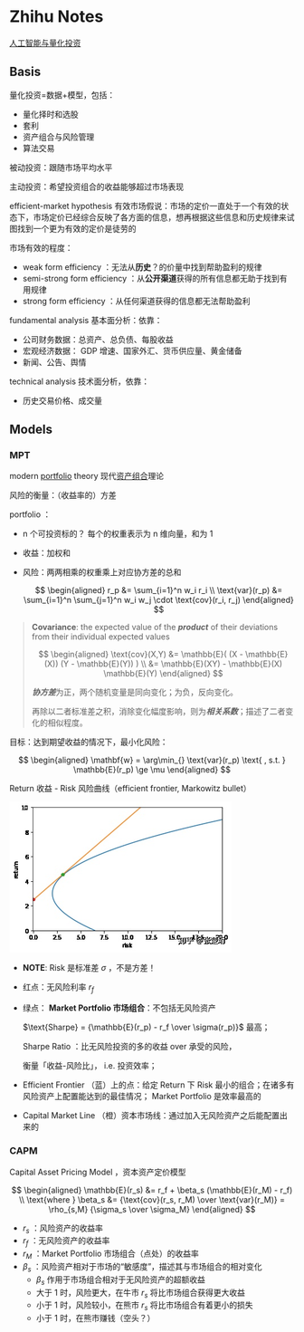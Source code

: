 # Zhihu Notes

[人工智能与量化投资](https://www.zhihu.com/column/intro-to-quant)

## Basis

量化投资=数据+模型，包括：

- 量化择时和选股
- 套利
- 资产组合与风险管理
- 算法交易

被动投资：跟随市场平均水平

主动投资：希望投资组合的收益能够超过市场表现

efficient-market hypothesis 有效市场假说：市场的定价一直处于一个有效的状态下，市场定价已经综合反映了各方面的信息，想再根据这些信息和历史规律来试图找到一个更为有效的定价是徒劳的

市场有效的程度：

- weak form efficiency ：无法从**历史**？的价量中找到帮助盈利的规律
- semi-strong form efficiency ：从**公开渠道**获得的所有信息都无助于找到有用规律
- strong form efficiency ：从任何渠道获得的信息都无法帮助盈利

fundamental analysis 基本面分析：依靠：

- 公司财务数据：总资产、总负债、每股收益
- 宏观经济数据： GDP 增速、国家外汇、货币供应量、黄金储备
- 新闻、公告、舆情

technical analysis 技术面分析，依靠：

- 历史交易价格、成交量

## Models

### MPT

modern <u>portfolio</u> theory 现代<u>资产组合</u>理论

风险的衡量：（收益率的）方差

portfolio ：

- n 个可投资标的？ 每个的权重表示为 n 维向量，和为 1

- 收益：加权和

- 风险：两两相乘的权重乘上对应协方差的总和
  
    $$
    \begin{aligned}
    r_p &= \sum_{i=1}^n w_i r_i \\
    \text{var}(r_p) &= \sum_{i=1}^n \sum_{j=1}^n w_i w_j \cdot \text{cov}(r_i, r_j)
    \end{aligned}
    $$

> **Covariance**: the expected value of the ***product*** of their deviations from their individual expected values
>
> $$
> \begin{aligned}
> \text{cov}(X,Y) &= \mathbb{E}( (X - \mathbb{E}(X)) (Y - \mathbb{E}(Y)) ) \\
> &= \mathbb{E}(XY) - \mathbb{E}(X) \mathbb{E}(Y)
> \end{aligned}
> $$
>
> ***协方差***为正，两个随机变量是同向变化；为负，反向变化。
>
> 再除以二者标准差之积，消除变化幅度影响，则为***相关系数***；描述了二者变化的相似程度。


目标：达到期望收益的情况下，最小化风险：

$$
\begin{aligned}
\mathbf{w} = \arg\min_{} \text{var}(r_p) \text{ , s.t. } \mathbb{E}(r_p) \ge \mu
\end{aligned}
$$

Return 收益 - Risk 风险曲线（efficient frontier, Markowitz bullet）

![v2-cc1ba4f1c764aad69f0905b3e49b04c0_1440w](Zhihu%20Notes.assets/v2-cc1ba4f1c764aad69f0905b3e49b04c0_1440w.jpg)

- **NOTE**: Risk 是标准差 $\sigma$ ，不是方差！

- 红点：无风险利率 $r_f$

- 绿点： **Market Portfolio 市场组合**：不包括无风险资产

    $\text{Sharpe} = {\mathbb{E}(r_p) - r_f \over \sigma(r_p)}$ 最高；

    Sharpe Ratio ：比无风险投资的多的收益 over 承受的风险，

    衡量「收益-风险比」， i.e. 投资效率；

- Efficient Frontier （蓝）上的点：给定 Return 下 Risk 最小的组合；在诸多有风险资产上配置能达到的最佳情况； Market Portfolio 是效率最高的

- Capital Market Line （橙）资本市场线：通过加入无风险资产之后能配置出来的

### CAPM

Capital Asset Pricing Model ，资本资产定价模型

$$
\begin{aligned}
\mathbb{E}(r_s) &= r_f + \beta_s (\mathbb{E}(r_M) - r_f) \\
\text{where } \beta_s &= {\text{cov}(r_s, r_M) \over \text{var}(r_M)} = \rho_{s,M} {\sigma_s \over \sigma_M}
\end{aligned}
$$

- $r_s$ ：风险资产的收益率
- $r_f$ ：无风险资产的收益率
- $r_M$ ：Market Portfolio 市场组合（点处）的收益率
- $\beta_s$ ：风险资产相对于市场的“敏感度”，描述其与市场组合的相对变化
    - $\beta_s$ 作用于市场组合相对于无风险资产的超额收益
    - 大于 1 时，风险更大，在牛市 $r_s$ 将比市场组合获得更大收益
    - 小于 1 时，风险较小，在熊市 $r_s$ 将比市场组合有着更小的损失
    - 小于 1 时，在熊市赚钱（空头？）





